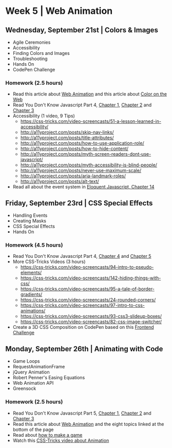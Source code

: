 
# Week 5 | Web Animation

## Wednesday, September 21st | Colors & Images

- Agile Ceremonies
- Accessibility
- Finding Colors and Images
- Troubleshooting
- Hands On
- CodePen Challenge

### Homework (2.5 hours)

- Read this article about [Web Animation](https://medium.com/@adaptivepath/jedi-principles-of-ui-animation-2b88423b1dac#.jq1nzx2qu) and this article about [Color on the Web](https://stories.buffer.com/why-facebook-is-blue-ea8b44016ab2#.nzlz3kkh6)
- Read You Don't Know Javascript Part 4, [Chapter 1](https://github.com/getify/You-Dont-Know-JS/blob/master/types%20%26%20grammar/ch1.md), [Chapter 2](https://github.com/getify/You-Dont-Know-JS/blob/master/types%20%26%20grammar/ch2.md) and [Chapter 3](https://github.com/getify/You-Dont-Know-JS/blob/master/types%20%26%20grammar/ch3.md)
- Accessibility (1 video, 9 Tips)
  - https://css-tricks.com/video-screencasts/51-a-lesson-learned-in-accessibility/
  - http://a11yproject.com/posts/skip-nav-links/
  - http://a11yproject.com/posts/title-attributes/
  - http://a11yproject.com/posts/how-to-use-application-role/
  - http://a11yproject.com/posts/how-to-hide-content/
  - http://a11yproject.com/posts/myth-screen-readers-dont-use-javascript/
  - http://a11yproject.com/posts/myth-accessibility-is-blind-people/
  - http://a11yproject.com/posts/never-use-maximum-scale/
  - http://a11yproject.com/posts/aria-landmark-roles/
  - http://a11yproject.com/posts/alt-text/
- Read all about the event system in [Eloquent Javascript, Chapter 14](http://eloquentjavascript.net/14_event.html)


## Friday, September 23rd | CSS Special Effects

- Handling Events
- Creating Masks
- CSS Special Effects
- Hands On

### Homework (4.5 hours)

- Read You Don't Know Javascript Part 4, [Chapter 4](https://github.com/getify/You-Dont-Know-JS/blob/master/types%20%26%20grammar/ch4.md) and [Chapter 5](https://github.com/getify/You-Dont-Know-JS/blob/master/types%20%26%20grammar/ch5.md)
- More CSS-Tricks Videos (3 hours)
  - https://css-tricks.com/video-screencasts/94-intro-to-pseudo-elements/
  - https://css-tricks.com/video-screencasts/142-hiding-things-with-css/
  - https://css-tricks.com/video-screencasts/95-a-tale-of-border-gradients/
  - https://css-tricks.com/video-screencasts/24-rounded-corners/
  - https://css-tricks.com/video-screencasts/97-intro-to-css-animations/
  - https://css-tricks.com/video-screencasts/93-css3-slideup-boxes/
  - https://css-tricks.com/video-screencasts/82-css-image-switcher/
- Create a 3D CSS Composition on CodePen based on this [Frontend Challenge](https://www.smashingmagazine.com/2016/07/front-end-challenge-accepted-css-3d-cube/)



## Monday, September 26th | Animating with Code

- Game Loops
- RequestAnimationFrame
- jQuery Animation
- Robert Penner's Easing Equations
- Web Animation API
- Greensock


### Homework (2.5 hours)

- Read You Don't Know Javascript Part 5, [Chapter 1](https://github.com/getify/You-Dont-Know-JS/blob/master/async%20%26%20performance/ch1.md), [Chapter 2](https://github.com/getify/You-Dont-Know-JS/blob/master/async%20%26%20performance/ch2.md) and [Chapter 3](https://github.com/getify/You-Dont-Know-JS/blob/master/async%20%26%20performance/ch3.md) 
- Read this article about [Web Animation](https://developers.google.com/web/fundamentals/design-and-ui/animations/?hl=en) and the eight topics linked at the bottom of the page
- Read about [how to make a game](http://eloquentjavascript.net/15_game.html)
- Watch this [CSS-Tricks video about Animation](https://css-tricks.com/video-screencasts/79-complete-jquery-animations/)




